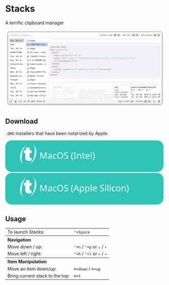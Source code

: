# Stacks

A terrific clipboard manager

![screenshot](./docs/screenshots/screenshot.png)

## Download

`.DMG` installers that have been notarized by Apple.

[![MacOS (Intel)](docs/assets/MacOS-Intel.svg)](https://github.com/cablehead/stacks/releases/download/v0.13.1/Stacks_0.13.1_x86_64.dmg)
[![MacOS (Apple Silicon)](docs/assets/MacOS-Apple.Silicon.svg)](https://github.com/cablehead/stacks/releases/download/v0.13.1/Stacks_0.13.1_aarch64.dmg)

## Usage

<table>
  <tr>
    <td>To launch Stacks:</td>
    <td><code>&#8963;+Space</code></td>
  </tr>
  <tr>
    <th colspan="2" align="left">Navigation</th>
  </tr>
  <tr>
    <td>Move down / up:</td>
    <td><code>&#8963;+n</code> / <code>&#8963;+p</code> or <code>&#8595;</code> / <code>&#8593;</code></td>
  </tr>
  <tr>
    <td>Move left / right:</td>
    <td><code>&#8963;+h</code> / <code>&#8963;+l</code> or <code>&#8592;</code> / <code>&#8594;</code></td>
  </tr>
  <tr>
    <th colspan="2" align="left">Item Manipulation</th>
  </tr>
  <tr>
    <td>Move an item down/up:</td>
    <td><code>&#8984;+down</code> / <code>&#8984;+up</code></td>
  </tr>
  <tr>
    <td>Bring current stack to the top:</td>
    <td><code>&#8984;+t</code></td>
  </tr>
</table>
